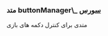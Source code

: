 <h3>
 متد buttonManager\_
<a class="ext-link" href="module-classes_Tetris_Gameplay.html" target="_blank">سورس</a>
</h3>

متدی برای کنترل دکمه های بازی
